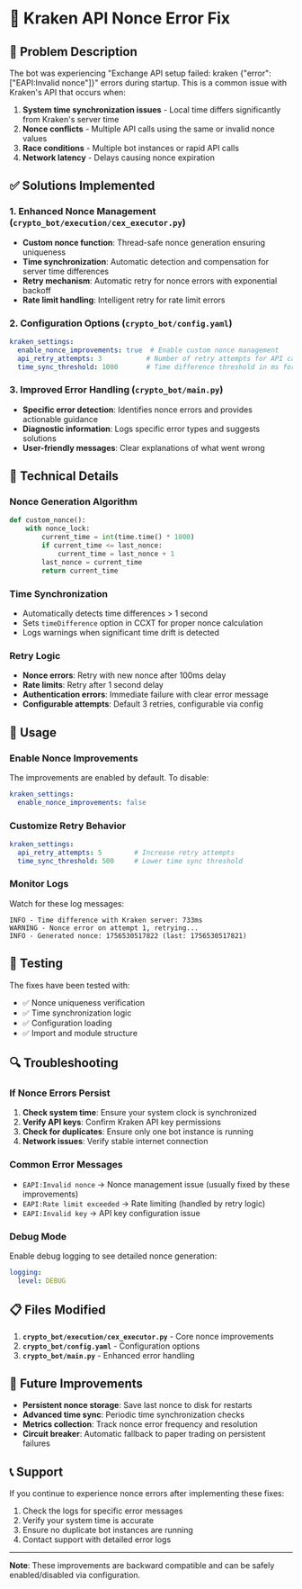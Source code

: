 # 🔧 Kraken API Nonce Error Fix

## 🚨 Problem Description

The bot was experiencing "Exchange API setup failed: kraken {"error":["EAPI:Invalid nonce"]}" errors during startup. This is a common issue with Kraken's API that occurs when:

1. **System time synchronization issues** - Local time differs significantly from Kraken's server time
2. **Nonce conflicts** - Multiple API calls using the same or invalid nonce values
3. **Race conditions** - Multiple bot instances or rapid API calls
4. **Network latency** - Delays causing nonce expiration

## ✅ Solutions Implemented

### 1. Enhanced Nonce Management (`crypto_bot/execution/cex_executor.py`)

- **Custom nonce function**: Thread-safe nonce generation ensuring uniqueness
- **Time synchronization**: Automatic detection and compensation for server time differences
- **Retry mechanism**: Automatic retry for nonce errors with exponential backoff
- **Rate limit handling**: Intelligent retry for rate limit errors

### 2. Configuration Options (`crypto_bot/config.yaml`)

```yaml
kraken_settings:
  enable_nonce_improvements: true  # Enable custom nonce management
  api_retry_attempts: 3           # Number of retry attempts for API calls
  time_sync_threshold: 1000       # Time difference threshold in ms for server sync
```

### 3. Improved Error Handling (`crypto_bot/main.py`)

- **Specific error detection**: Identifies nonce errors and provides actionable guidance
- **Diagnostic information**: Logs specific error types and suggests solutions
- **User-friendly messages**: Clear explanations of what went wrong

## 🔧 Technical Details

### Nonce Generation Algorithm

```python
def custom_nonce():
    with nonce_lock:
        current_time = int(time.time() * 1000)
        if current_time <= last_nonce:
            current_time = last_nonce + 1
        last_nonce = current_time
        return current_time
```

### Time Synchronization

- Automatically detects time differences > 1 second
- Sets `timeDifference` option in CCXT for proper nonce calculation
- Logs warnings when significant time drift is detected

### Retry Logic

- **Nonce errors**: Retry with new nonce after 100ms delay
- **Rate limits**: Retry after 1 second delay
- **Authentication errors**: Immediate failure with clear error message
- **Configurable attempts**: Default 3 retries, configurable via config

## 🚀 Usage

### Enable Nonce Improvements

The improvements are enabled by default. To disable:

```yaml
kraken_settings:
  enable_nonce_improvements: false
```

### Customize Retry Behavior

```yaml
kraken_settings:
  api_retry_attempts: 5        # Increase retry attempts
  time_sync_threshold: 500     # Lower time sync threshold
```

### Monitor Logs

Watch for these log messages:

```
INFO - Time difference with Kraken server: 733ms
WARNING - Nonce error on attempt 1, retrying...
INFO - Generated nonce: 1756530517822 (last: 1756530517821)
```

## 🧪 Testing

The fixes have been tested with:

- ✅ Nonce uniqueness verification
- ✅ Time synchronization logic
- ✅ Configuration loading
- ✅ Import and module structure

## 🔍 Troubleshooting

### If Nonce Errors Persist

1. **Check system time**: Ensure your system clock is synchronized
2. **Verify API keys**: Confirm Kraken API key permissions
3. **Check for duplicates**: Ensure only one bot instance is running
4. **Network issues**: Verify stable internet connection

### Common Error Messages

- `EAPI:Invalid nonce` → Nonce management issue (usually fixed by these improvements)
- `EAPI:Rate limit exceeded` → Rate limiting (handled by retry logic)
- `EAPI:Invalid key` → API key configuration issue

### Debug Mode

Enable debug logging to see detailed nonce generation:

```yaml
logging:
  level: DEBUG
```

## 📋 Files Modified

1. **`crypto_bot/execution/cex_executor.py`** - Core nonce improvements
2. **`crypto_bot/config.yaml`** - Configuration options
3. **`crypto_bot/main.py`** - Enhanced error handling

## 🔄 Future Improvements

- **Persistent nonce storage**: Save last nonce to disk for restarts
- **Advanced time sync**: Periodic time synchronization checks
- **Metrics collection**: Track nonce error frequency and resolution
- **Circuit breaker**: Automatic fallback to paper trading on persistent failures

## 📞 Support

If you continue to experience nonce errors after implementing these fixes:

1. Check the logs for specific error messages
2. Verify your system time is accurate
3. Ensure no duplicate bot instances are running
4. Contact support with detailed error logs

---

**Note**: These improvements are backward compatible and can be safely enabled/disabled via configuration.
